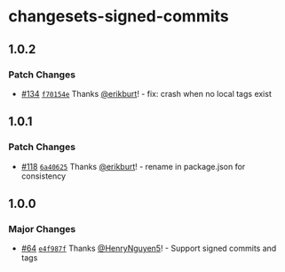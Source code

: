 # changesets-signed-commits

## 1.0.2

### Patch Changes

- [#134](https://github.com/smartcontractkit/.github/pull/134)
  [`f70154e`](https://github.com/smartcontractkit/.github/commit/f70154ec1f176cc6df08878c0064501882a455f5)
  Thanks [@erikburt](https://github.com/erikburt)! - fix: crash when no local
  tags exist

## 1.0.1

### Patch Changes

- [#118](https://github.com/smartcontractkit/.github/pull/118)
  [`6a40625`](https://github.com/smartcontractkit/.github/commit/6a40625c95e670bf891d296ab004eb35575f1cdf)
  Thanks [@erikburt](https://github.com/erikburt)! - rename in package.json for
  consistency

## 1.0.0

### Major Changes

- [#64](https://github.com/smartcontractkit/.github/pull/64)
  [`e4f987f`](https://github.com/smartcontractkit/.github/commit/e4f987fe4347b3245e1db2be6383af6e741d6230)
  Thanks [@HenryNguyen5](https://github.com/HenryNguyen5)! - Support signed
  commits and tags
